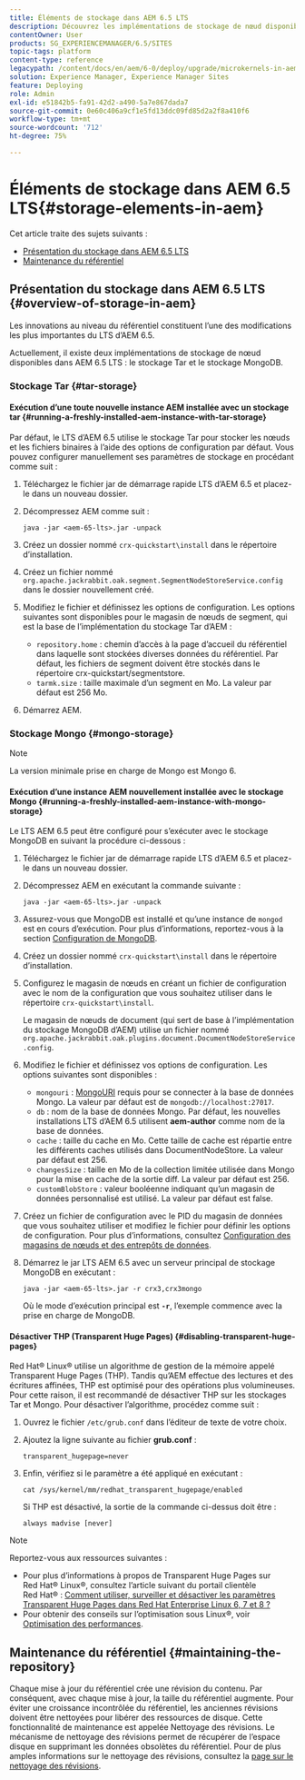 ```yaml
---
title: Éléments de stockage dans AEM 6.5 LTS
description: Découvrez les implémentations de stockage de nœud disponibles dans AEM 6.5 LTS et comment gérer le référentiel.
contentOwner: User
products: SG_EXPERIENCEMANAGER/6.5/SITES
topic-tags: platform
content-type: reference
legacypath: /content/docs/en/aem/6-0/deploy/upgrade/microkernels-in-aem-6-0
solution: Experience Manager, Experience Manager Sites
feature: Deploying
role: Admin
exl-id: e51842b5-fa91-42d2-a490-5a7e867dada7
source-git-commit: 0e60c406a9cf1e5fd13ddc09fd85d2a2f8a410f6
workflow-type: tm+mt
source-wordcount: '712'
ht-degree: 75%

---
```


# Éléments de stockage dans AEM 6.5 LTS{#storage-elements-in-aem}

Cet article traite des sujets suivants :

* [Présentation du stockage dans AEM 6.5 LTS](/help/sites-deploying/storage-elements-in-aem-6.md#overview-of-storage-in-aem)
* [Maintenance du référentiel](/help/sites-deploying/storage-elements-in-aem-6.md#maintaining-the-repository)

## Présentation du stockage dans AEM 6.5 LTS {#overview-of-storage-in-aem}

Les innovations au niveau du référentiel constituent l’une des modifications les plus importantes du LTS d’AEM 6.5.

Actuellement, il existe deux implémentations de stockage de nœud disponibles dans AEM 6.5 LTS : le stockage Tar et le stockage MongoDB.

### Stockage Tar {#tar-storage}

#### Exécution d’une toute nouvelle instance AEM installée avec un stockage tar {#running-a-freshly-installed-aem-instance-with-tar-storage}

Par défaut, le LTS d’AEM 6.5 utilise le stockage Tar pour stocker les nœuds et les fichiers binaires à l’aide des options de configuration par défaut. Vous pouvez configurer manuellement ses paramètres de stockage en procédant comme suit :

1. Téléchargez le fichier jar de démarrage rapide LTS d’AEM 6.5 et placez-le dans un nouveau dossier.
1. Décompressez AEM comme suit :

   `java -jar <aem-65-lts>.jar -unpack`

1. Créez un dossier nommé `crx-quickstart\install` dans le répertoire d’installation.

1. Créez un fichier nommé `org.apache.jackrabbit.oak.segment.SegmentNodeStoreService.config` dans le dossier nouvellement créé.

1. Modifiez le fichier et définissez les options de configuration. Les options suivantes sont disponibles pour le magasin de nœuds de segment, qui est la base de l’implémentation du stockage Tar d’AEM :

   * `repository.home` : chemin d’accès à la page d’accueil du référentiel dans laquelle sont stockées diverses données du référentiel. Par défaut, les fichiers de segment doivent être stockés dans le répertoire crx-quickstart/segmentstore.
   * `tarmk.size` : taille maximale d’un segment en Mo. La valeur par défaut est 256 Mo.

1. Démarrez AEM.

### Stockage Mongo {#mongo-storage}

>[!NOTE]
>
>La version minimale prise en charge de Mongo est Mongo 6.

#### Exécution d’une instance AEM nouvellement installée avec le stockage Mongo {#running-a-freshly-installed-aem-instance-with-mongo-storage}

Le LTS AEM 6.5 peut être configuré pour s’exécuter avec le stockage MongoDB en suivant la procédure ci-dessous :

1. Téléchargez le fichier jar de démarrage rapide LTS d’AEM 6.5 et placez-le dans un nouveau dossier.
1. Décompressez AEM en exécutant la commande suivante :

   `java -jar <aem-65-lts>.jar -unpack`

1. Assurez-vous que MongoDB est installé et qu’une instance de `mongod` est en cours d’exécution. Pour plus d’informations, reportez-vous à la section [Configuration de MongoDB](https://docs.mongodb.org/manual/installation/).
1. Créez un dossier nommé `crx-quickstart\install` dans le répertoire d’installation.
1. Configurez le magasin de nœuds en créant un fichier de configuration avec le nom de la configuration que vous souhaitez utiliser dans le répertoire `crx-quickstart\install`.

   Le magasin de nœuds de document (qui sert de base à l’implémentation du stockage MongoDB d’AEM) utilise un fichier nommé `org.apache.jackrabbit.oak.plugins.document.DocumentNodeStoreService.config`.

1. Modifiez le fichier et définissez vos options de configuration. Les options suivantes sont disponibles :

   * `mongouri` : [MongoURI](https://docs.mongodb.org/manual/reference/connection-string/) requis pour se connecter à la base de données Mongo. La valeur par défaut est de `mongodb://localhost:27017`.
   * `db` : nom de la base de données Mongo. Par défaut, les nouvelles installations LTS d’AEM 6.5 utilisent **aem-author** comme nom de la base de données.
   * `cache` : taille du cache en Mo. Cette taille de cache est répartie entre les différents caches utilisés dans DocumentNodeStore. La valeur par défaut est 256.
   * `changesSize` : taille en Mo de la collection limitée utilisée dans Mongo pour la mise en cache de la sortie diff. La valeur par défaut est 256.
   * `customBlobStore` : valeur booléenne indiquant qu’un magasin de données personnalisé est utilisé. La valeur par défaut est false.

1. Créez un fichier de configuration avec le PID du magasin de données que vous souhaitez utiliser et modifiez le fichier pour définir les options de configuration. Pour plus d’informations, consultez [Configuration des magasins de nœuds et des entrepôts de données](/help/sites-deploying/data-store-config.md).

1. Démarrez le jar LTS AEM 6.5 avec un serveur principal de stockage MongoDB en exécutant :

   ```shell
   java -jar <aem-65-lts>.jar -r crx3,crx3mongo
   ```

   Où le mode d’exécution principal est **`-r`**, l’exemple commence avec la prise en charge de MongoDB.

#### Désactiver THP (Transparent Huge Pages) {#disabling-transparent-huge-pages}

Red Hat® Linux® utilise un algorithme de gestion de la mémoire appelé Transparent Huge Pages (THP). Tandis qu’AEM effectue des lectures et des écritures affinées, THP est optimisé pour des opérations plus volumineuses. Pour cette raison, il est recommandé de désactiver THP sur les stockages Tar et Mongo. Pour désactiver l’algorithme, procédez comme suit :

1. Ouvrez le fichier `/etc/grub.conf` dans l’éditeur de texte de votre choix.
1. Ajoutez la ligne suivante au fichier **grub.conf** :

   ```
   transparent_hugepage=never
   ```

1. Enfin, vérifiez si le paramètre a été appliqué en exécutant :

   ```
   cat /sys/kernel/mm/redhat_transparent_hugepage/enabled
   ```

   Si THP est désactivé, la sortie de la commande ci-dessus doit être :

   ```
   always madvise [never]
   ```

>[!NOTE]
>
>Reportez-vous aux ressources suivantes :
>
>* Pour plus d’informations à propos de Transparent Huge Pages sur Red Hat® Linux®, consultez l’article suivant du portail clientèle Red Hat® : [Comment utiliser, surveiller et désactiver les paramètres Transparent Huge Pages dans Red Hat Enterprise Linux 6, 7 et 8 ?](https://access.redhat.com/solutions/46111)
>* Pour obtenir des conseils sur l’optimisation sous Linux®, voir [Optimisation des performances](/help/sites-deploying/configuring-performance.md).
>

## Maintenance du référentiel {#maintaining-the-repository}

Chaque mise à jour du référentiel crée une révision du contenu. Par conséquent, avec chaque mise à jour, la taille du référentiel augmente. Pour éviter une croissance incontrôlée du référentiel, les anciennes révisions doivent être nettoyées pour libérer des ressources de disque. Cette fonctionnalité de maintenance est appelée Nettoyage des révisions. Le mécanisme de nettoyage des révisions permet de récupérer de l’espace disque en supprimant les données obsolètes du référentiel. Pour de plus amples informations sur le nettoyage des révisions, consultez la [page sur le nettoyage des révisions](/help/sites-deploying/revision-cleanup.md).
